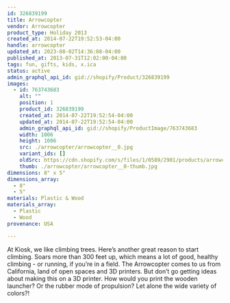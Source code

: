 ```yaml
---
id: 326839199
title: Arrowcopter
vendor: Arrowcopter
product_type: Holiday 2013
created_at: 2014-07-22T19:52:53-04:00
handle: arrowcopter
updated_at: 2023-08-02T14:36:08-04:00
published_at: 2013-07-31T12:02:00-04:00
tags: fun, gifts, kids, x.ica
status: active
admin_graphql_api_id: gid://shopify/Product/326839199
images:
  - id: 763743683
    alt: ""
    position: 1
    product_id: 326839199
    created_at: 2014-07-22T19:52:54-04:00
    updated_at: 2014-07-22T19:52:54-04:00
    admin_graphql_api_id: gid://shopify/ProductImage/763743683
    width: 1006
    height: 1006
    src: ./arrowcopter/arrowcopter__0.jpg
    variant_ids: []
    oldSrc: https://cdn.shopify.com/s/files/1/0589/2901/products/arrowcopter.jpeg?v=1406073174
    thumb: ./arrowcopter/arrowcopter__0-thumb.jpg
dimensions: 8" x 5"
dimensions_array:
  - 8"
  - 5"
materials: Plastic & Wood
materials_array:
  - Plastic
  - Wood
provenance: USA

---
```


At Kiosk, we like climbing trees. Here’s another great reason to start climbing. Soars more than 300 feet up, which means a lot of good, healthy climbing - or running, if you’re in a field. The Arrowcopter comes to us from California, land of open spaces and 3D printers. But don’t go getting ideas about making this on a 3D printer. How would you print the wooden launcher? Or the rubber mode of propulsion? Let alone the wide variety of colors?!